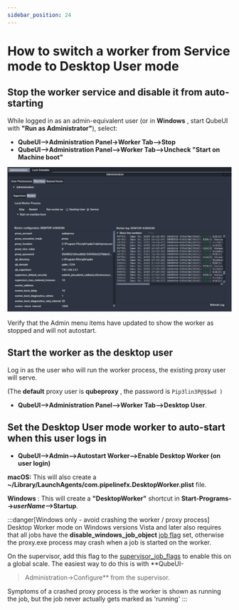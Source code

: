 ```yaml
---
sidebar_position: 24
---
```


# How to switch a worker from Service mode to Desktop User mode

## Stop the worker service and disable it from auto-starting

While logged in as an admin-equivalent user (or in **Windows** , start QubeUI
with **"Run as Administrator"**), select:

* **QubeUI-->Administration Panel->Worker Tab-->Stop**
* **QubeUI-->Administration Panel-->Worker Tab-->Uncheck "Start on Machine boot"**

![image](img/232513d63326ea2973edfa0055d47c80.png)

Verify that the Admin menu items have updated to show the worker as stopped
and will not autostart.

## Start the worker as the desktop user

Log in as the user who will run the worker process, the existing proxy user
will serve. 

(The **default** proxy user is **qubeproxy** , the password is `Pip3lin3P@$$wd
)`

* **QubeUI-->Administration Panel-->Worker Tab-->Desktop User**.

## Set the Desktop User mode worker to auto-start when this user logs in

* **QubeUI-->Admin-->Autostart Worker-->Enable Desktop Worker (on user login)**

**macOS:** This will also create a
**~/Library/LaunchAgents/com.pipelinefx.DesktopWorker.plist**  file.

**Windows** : This will create a **"DesktopWorker"** shortcut in
**Start-Programs-->_userName_-->Startup**.

:::danger[Windows only - avoid crashing the worker / proxy process]
Desktop Worker mode on Windows versions Vista and later also requires that all
jobs have the **disable_windows_job_object**  [job
flag](/knowledge-base/Job+Flags) set, otherwise the proxy.exe process may crash
when a job is started on the worker.

On the supervisor, add this flag to the
[supervisor_job_flags](/administrators-guide/configuration-parameter-reference/supervisor_job_flags) to enable this on
a global scale. The easiest way to do this is with **QubeUI-
>Administration->Configure** from the supervisor.

Symptoms of a crashed proxy process is the worker is shown as running the job,
but the job never actually gets marked as 'running'
:::


